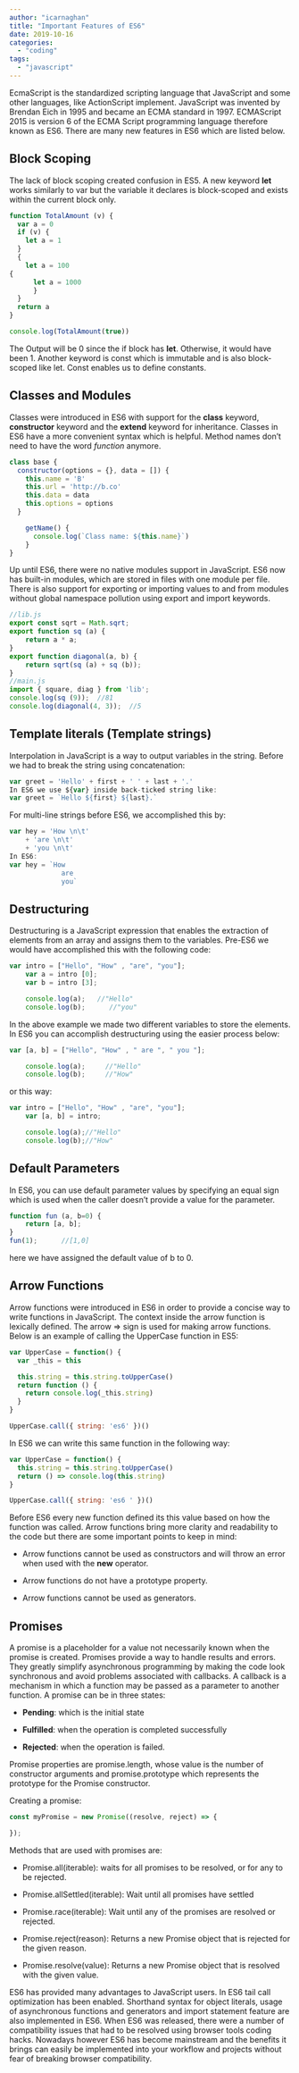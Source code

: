```yaml
---
author: "icarnaghan"
title: "Important Features of ES6"
date: 2019-10-16
categories: 
  - "coding"
tags: 
  - "javascript"
---
```


EcmaScript is the standardized scripting language that JavaScript and some other languages, like ActionScript implement. JavaScript was invented by Brendan Eich in 1995 and became an ECMA standard in 1997. ECMAScript 2015 is version 6 of the ECMA Script programming language therefore known as ES6. There are many new features in ES6 which are listed below.

## Block Scoping

The lack of block scoping created confusion in ES5. A new keyword **let** works similarly to var but the variable it declares is block-scoped and exists within the current block only.

```javascript
function TotalAmount (v) {
  var a = 0 
  if (v) {
    let a = 1 
  } 
  { 
    let a = 100     
{
      let a = 1000 
      }
  }  
  return a
}

console.log(TotalAmount(true))
```

The Output will be 0 since the if block has **let**. Otherwise, it would have been 1. Another keyword is const which is immutable and is also block-scoped like let. Const enables us to define constants.

## Classes and Modules

Classes were introduced in ES6 with support for the **class** keyword, **constructor** keyword and the **extend** keyword for inheritance. Classes in ES6 have a more convenient syntax which is helpful. Method names don’t need to have the word _function_ anymore.

```javascript
class base {
  constructor(options = {}, data = []) { 
    this.name = 'B'
    this.url = 'http://b.co'
    this.data = data
    this.options = options
  }

    getName() { 
      console.log(`Class name: ${this.name}`)
    }
}
```

Up until ES6, there were no native modules support in JavaScript. ES6 now has built-in modules, which are stored in files with one module per file. There is also support for exporting or importing values to and from modules without global namespace pollution using export and import keywords.

```javascript
//lib.js
export const sqrt = Math.sqrt;
export function sq (a) {
    return a * a;
}
export function diagonal(a, b) {
    return sqrt(sq (a) + sq (b));
}
//main.js
import { square, diag } from 'lib';
console.log(sq (9));  //81
console.log(diagonal(4, 3));  //5
```

## Template literals (Template strings)

Interpolation in JavaScript is a way to output variables in the string. Before we had to break the string using concatenation:

```javascript
var greet = 'Hello' + first + ' ' + last + '.'
In ES6 we use ${var} inside back-ticked string like:
var greet = `Hello ${first} ${last}.`
```

For multi-line strings before ES6, we accomplished this by:

```javascript
var hey = 'How \n\t'
    + 'are \n\t'
    + 'you \n\t'
In ES6:
var hey = `How
    	     are
    	     you`
```

## Destructuring

Destructuring is a JavaScript expression that enables the extraction of elements from an array and assigns them to the variables. Pre-ES6 we would have accomplished this with the following code:

```javascript
var intro = ["Hello", "How" , "are", "you"];
    var a = intro [0];
    var b = intro [3];

    console.log(a);   //"Hello"
    console.log(b);      //"you"
```

In the above example we made two different variables to store the elements. In ES6 you can accomplish destructuring using the easier process below:

```javascript
var [a, b] = ["Hello", "How" , " are ", " you "];

    console.log(a);     //"Hello"
    console.log(b);     //"How"
```

or this way:

```javascript
var intro = ["Hello", "How" , "are", "you"];
    var [a, b] = intro;

    console.log(a);//"Hello"
    console.log(b);//"How"
```

## Default Parameters

In ES6, you can use default parameter values by specifying an equal sign which is used when the caller doesn’t provide a value for the parameter.

```javascript
function fun (a, b=0) {
    return [a, b];
}
fun(1);      //[1,0]
```

here we have assigned the default value of b to 0.

## Arrow Functions

Arrow functions were introduced in ES6 in order to provide a concise way to write functions in JavaScript. The context inside the arrow function is lexically defined. The arrow => sign is used for making arrow functions. Below is an example of calling the UpperCase function in ES5:

```javascript
var UpperCase = function() {
  var _this = this

  this.string = this.string.toUpperCase()
  return function () {
    return console.log(_this.string)
  }
}

UpperCase.call({ string: 'es6' })() 
```

In ES6 we can write this same function in the following way:

```javascript
var UpperCase = function() {
  this.string = this.string.toUpperCase()
  return () => console.log(this.string)
}

UpperCase.call({ string: 'es6 ' })()
```

Before ES6 every new function defined its this value based on how the function was called. Arrow functions bring more clarity and readability to the code but there are some important points to keep in mind:

- Arrow functions cannot be used as constructors and will throw an error when used with the **new** operator.

- Arrow functions do not have a prototype property.

- Arrow functions cannot be used as generators.

## Promises

A promise is a placeholder for a value not necessarily known when the promise is created. Promises provide a way to handle results and errors. They greatly simplify asynchronous programming by making the code look synchronous and avoid problems associated with callbacks. A callback is a mechanism in which a function may be passed as a parameter to another function. A promise can be in three states:

- **Pending**: which is the initial state

- **Fulfilled**: when the operation is completed successfully

- **Rejected**: when the operation is failed.

Promise properties are promise.length, whose value is the number of constructor arguments and promise.prototype which represents the prototype for the Promise constructor.

Creating a promise:

```javascript
const myPromise = new Promise((resolve, reject) => {

});
```

Methods that are used with promises are:

- Promise.all(iterable): waits for all promises to be resolved, or for any to be rejected.

- Promise.allSettled(iterable): Wait until all promises have settled

- Promise.race(iterable): Wait until any of the promises are resolved or rejected.

- Promise.reject(reason): Returns a new Promise object that is rejected for the given reason.

- Promise.resolve(value): Returns a new Promise object that is resolved with the given value.

ES6 has provided many advantages to JavaScript users. In ES6 tail call optimization has been enabled. Shorthand syntax for object literals, usage of asynchronous functions and generators and import statement feature are also implemented in ES6. When ES6 was released, there were a number of compatibility issues that had to be resolved using browser tools coding hacks. Nowadays however ES6 has become mainstream and the benefits it brings can easily be implemented into your workflow and projects without fear of breaking browser compatibility.
